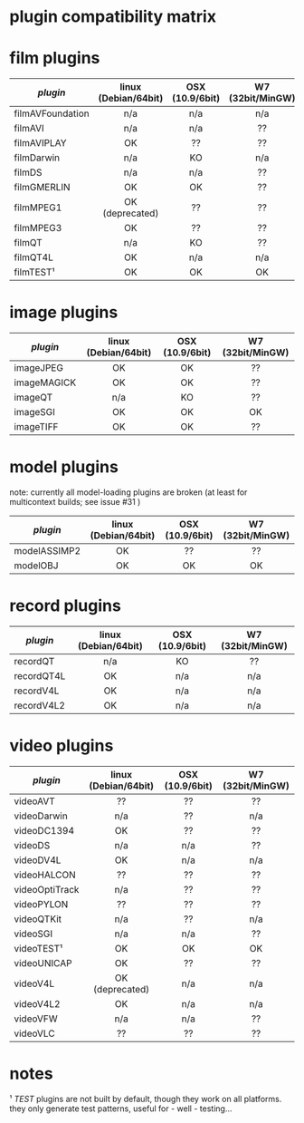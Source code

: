 plugin compatibility matrix
====

# film plugins

| *plugin*           | linux (Debian/64bit) | OSX (10.9/6bit) | W7 (32bit/MinGW) |
| ------------------ |:--------------------:|:---------------:|:----------------:|
|  filmAVFoundation  | n/a                  | n/a             | n/a              |
|  filmAVI           | n/a                  | n/a             | ??               |
|  filmAVIPLAY       | OK                   | ??              | ??               |
|  filmDarwin        | n/a                  | KO              | n/a              |
|  filmDS            | n/a                  | n/a             | ??               |
|  filmGMERLIN       | OK                   | OK              | ??               |
|  filmMPEG1         | OK  (deprecated)     | ??              | ??               |
|  filmMPEG3         | OK                   | ??              | ??               |
|  filmQT            | n/a                  | KO              | ??               |
|  filmQT4L          | OK                   | n/a             | n/a              |
|  filmTEST¹         | OK                   | OK              | OK               |

# image plugins

| *plugin*           | linux (Debian/64bit) | OSX (10.9/6bit) | W7 (32bit/MinGW) |
| ------------------ |:--------------------:|:---------------:|:----------------:|
|  imageJPEG         | OK                   | OK              | ??               |
|  imageMAGICK       | OK                   | OK              | ??               |
|  imageQT           | n/a                  | KO              | ??               |
|  imageSGI          | OK                   | OK              | OK               |
|  imageTIFF         | OK                   | OK              | ??               |

# model plugins

note: currently all model-loading plugins are broken (at least for multicontext builds; see issue #31  )

| *plugin*           | linux (Debian/64bit) | OSX (10.9/6bit) | W7 (32bit/MinGW) |
| ------------------ |:--------------------:|:---------------:|:----------------:|
|  modelASSIMP2      | OK                   | ??              | ??               |
|  modelOBJ          | OK                   | OK              | OK               |

# record plugins

| *plugin*           | linux (Debian/64bit) | OSX (10.9/6bit) | W7 (32bit/MinGW) |
| ------------------ |:--------------------:|:---------------:|:----------------:|
|  recordQT          | n/a                  | KO              | ??               |
|  recordQT4L        | OK                   | n/a             | n/a              |
|  recordV4L         | OK                   | n/a             | n/a              |
|  recordV4L2        | OK                   | n/a             | n/a              |

# video plugins

| *plugin*           | linux (Debian/64bit) | OSX (10.9/6bit) | W7 (32bit/MinGW) |
| ------------------ |:--------------------:|:---------------:|:----------------:|
|  videoAVT          | ??                   | ??              | ??               |
|  videoDarwin       | n/a                  | ??              | n/a              |
|  videoDC1394       | OK                   | ??              | ??               |
|  videoDS           | n/a                  | n/a             | ??               |
|  videoDV4L         | OK                   | n/a             | n/a              |
|  videoHALCON       | ??                   | ??              | ??               |
|  videoOptiTrack    | n/a                  | ??              | ??               |
|  videoPYLON        | ??                   | ??              | ??               |
|  videoQTKit        | n/a                  | ??              | n/a              |
|  videoSGI          | n/a                  | n/a             | ??               |
|  videoTEST¹        | OK                   | OK              | OK               |
|  videoUNICAP       | OK                   | ??              | ??               |
|  videoV4L          | OK (deprecated)      | n/a             | n/a              |
|  videoV4L2         | OK                   | n/a             | n/a              |
|  videoVFW          | n/a                  | n/a             | ??               |
|  videoVLC          | ??                   | ??              | ??               |



# notes

¹ *TEST* plugins are not built by default, though they work on all platforms.
they only generate test patterns, useful for - well - testing...